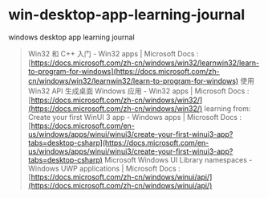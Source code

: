 # win-desktop-app-learning-journal
windows desktop app learning journal

> Win32 和 C++ 入门 - Win32 apps | Microsoft Docs : [https://docs.microsoft.com/zh-cn/windows/win32/learnwin32/learn-to-program-for-windows](https://docs.microsoft.com/zh-cn/windows/win32/learnwin32/learn-to-program-for-windows)
> 使用 Win32 API 生成桌面 Windows 应用 - Win32 apps | Microsoft Docs : [https://docs.microsoft.com/zh-cn/windows/win32/](https://docs.microsoft.com/zh-cn/windows/win32/)
> learning from: Create your first WinUI 3 app - Windows apps | Microsoft Docs : [https://docs.microsoft.com/en-us/windows/apps/winui/winui3/create-your-first-winui3-app?tabs=desktop-csharp](https://docs.microsoft.com/en-us/windows/apps/winui/winui3/create-your-first-winui3-app?tabs=desktop-csharp)
> Microsoft Windows UI Library namespaces - Windows UWP applications | Microsoft Docs : [https://docs.microsoft.com/zh-cn/windows/winui/api/](https://docs.microsoft.com/zh-cn/windows/winui/api/)
> 

